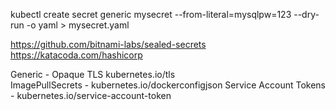 kubectl create secret generic mysecret --from-literal=mysqlpw=123 --dry-run -o yaml  > mysecret.yaml

https://github.com/bitnami-labs/sealed-secrets
https://katacoda.com/hashicorp

Generic - Opaque
TLS  kubernetes.io/tls   
ImagePullSecrets -  kubernetes.io/dockerconfigjson 
Service Account Tokens -  kubernetes.io/service-account-token 